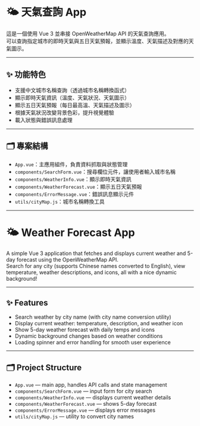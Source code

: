 # 🌤️ 天氣查詢 App

這是一個使用 Vue 3 並串接 OpenWeatherMap API 的天氣查詢應用。  
可以查詢指定城市的即時天氣與五日天氣預報，並顯示溫度、天氣描述及對應的天氣圖示。

---

## ✨ 功能特色

- 支援中文城市名稱查詢（透過城市名稱轉換函式）
- 顯示即時天氣資訊（溫度、天氣狀況、天氣圖示）
- 顯示五日天氣預報（每日最高溫、天氣描述及圖示）
- 根據天氣狀況改變背景色彩，提升視覺體驗
- 載入狀態與錯誤訊息處理

---

## 🗂️ 專案結構

- `App.vue`：主應用組件，負責資料抓取與狀態管理
- `components/SearchForm.vue`：搜尋欄位元件，讓使用者輸入城市名稱
- `components/WeatherInfo.vue`：顯示即時天氣資訊
- `components/WeatherForecast.vue`：顯示五日天氣預報
- `components/ErrorMessage.vue`：錯誤訊息顯示元件
- `utils/cityMap.js`：城市名稱轉換工具

---

# 🌤️ Weather Forecast App

A simple Vue 3 application that fetches and displays current weather and 5-day forecast using the OpenWeatherMap API.  
Search for any city (supports Chinese names converted to English), view temperature, weather descriptions, and icons, all with a nice dynamic background!  

---

## ✨ Features

- Search weather by city name (with city name conversion utility)  
- Display current weather: temperature, description, and weather icon  
- Show 5-day weather forecast with daily temps and icons  
- Dynamic background changes based on weather conditions  
- Loading spinner and error handling for smooth user experience  

---

## 🗂️ Project Structure

- `App.vue` — main app, handles API calls and state management  
- `components/SearchForm.vue` — input form for city search  
- `components/WeatherInfo.vue` — displays current weather details  
- `components/WeatherForecast.vue` — shows 5-day forecast  
- `components/ErrorMessage.vue` — displays error messages  
- `utils/cityMap.js` — utility to convert city names  
